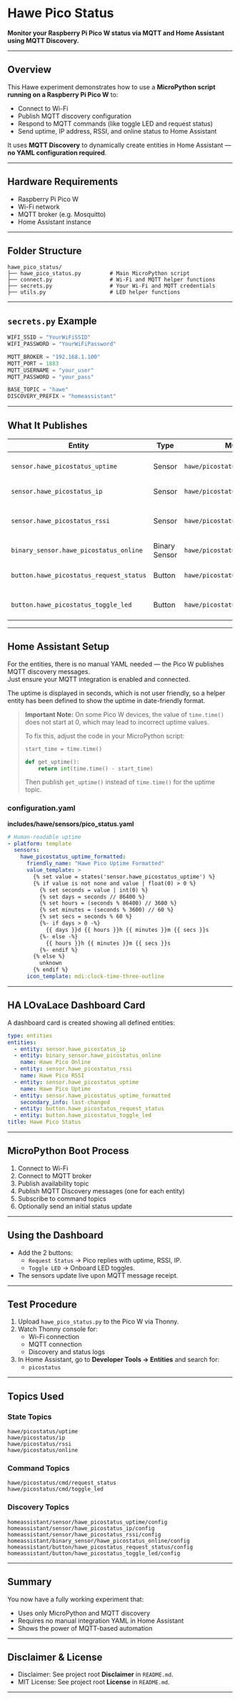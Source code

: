 # Hawe Pico Status

**Monitor your Raspberry Pi Pico W status via MQTT and Home Assistant using MQTT Discovery.**

---

## Overview

This Hawe experiment demonstrates how to use a **MicroPython script running on a Raspberry Pi Pico W** to:

- Connect to Wi-Fi
- Publish MQTT discovery configuration
- Respond to MQTT commands (like toggle LED and request status)
- Send uptime, IP address, RSSI, and online status to Home Assistant

It uses **MQTT Discovery** to dynamically create entities in Home Assistant — **no YAML configuration required**.

---

## Hardware Requirements

- Raspberry Pi Pico W
- Wi-Fi network
- MQTT broker (e.g. Mosquitto)
- Home Assistant instance

---

## Folder Structure

```
hawe_pico_status/
├── hawe_pico_status.py         # Main MicroPython script
├── connect.py                  # Wi-Fi and MQTT helper functions
├── secrets.py                  # Your Wi-Fi and MQTT credentials
├── utils.py                    # LED helper functions
```

---

## `secrets.py` Example

```python
WIFI_SSID = "YourWiFiSSID"
WIFI_PASSWORD = "YourWiFiPassword"

MQTT_BROKER = "192.168.1.100"
MQTT_PORT = 1883
MQTT_USERNAME = "your_user"
MQTT_PASSWORD = "your_pass"

BASE_TOPIC = "hawe"
DISCOVERY_PREFIX = "homeassistant"
```

---

## What It Publishes

| Entity                                  | Type          | MQTT Topic                           | Purpose                     |
| --------------------------------------- | ------------- | ------------------------------------ | --------------------------- |
| `sensor.hawe_picostatus_uptime`         | Sensor        | `hawe/picostatus/uptime`             | Time since boot             |
| `sensor.hawe_picostatus_ip`             | Sensor        | `hawe/picostatus/ip`                 | IP address                  |
| `sensor.hawe_picostatus_rssi`           | Sensor        | `hawe/picostatus/rssi`               | Wi-Fi signal strength (dBm) |
| `binary_sensor.hawe_picostatus_online`  | Binary Sensor | `hawe/picostatus/online`             | Online status               |
| `button.hawe_picostatus_request_status` | Button        | `hawe/picostatus/cmd/request_status` | Request status update       |
| `button.hawe_picostatus_toggle_led`     | Button        | `hawe/picostatus/cmd/toggle_led`     | Toggle onboard LED          |

---

## Home Assistant Setup

For the entities, there is no manual YAML needed — the Pico W publishes MQTT discovery messages.\
Just ensure your MQTT integration is enabled and connected.

The uptime is displayed in seconds, which is not user friendly, so a helper entity has been defined to show the uptime in date-friendly format.

> **Important Note:**
> On some Pico W devices, the value of `time.time()` does not start at 0, which may lead to incorrect uptime values.
>
> To fix this, adjust the code in your MicroPython script:
>
> ```python
> start_time = time.time()
>
> def get_uptime():
>     return int(time.time() - start_time)
> ```
>
> Then publish `get_uptime()` instead of `time.time()` for the uptime topic.

### configuration.yaml

**includes/hawe/sensors/pico_status.yaml**

```yaml
# Human-readable uptime
- platform: template
  sensors:
    hawe_picostatus_uptime_formatted:
      friendly_name: "Hawe Pico Uptime Formatted"
      value_template: >
        {% set value = states('sensor.hawe_picostatus_uptime') %}
        {% if value is not none and value | float(0) > 0 %}
          {% set seconds = value | int(0) %}
          {% set days = seconds // 86400 %}
          {% set hours = (seconds % 86400) // 3600 %}
          {% set minutes = (seconds % 3600) // 60 %}
          {% set secs = seconds % 60 %}
          {%- if days > 0 -%}
            {{ days }}d {{ hours }}h {{ minutes }}m {{ secs }}s
          {%- else -%}
            {{ hours }}h {{ minutes }}m {{ secs }}s
          {%- endif %}
        {% else %}
          unknown
        {% endif %}
      icon_template: mdi:clock-time-three-outline
```

---

## HA LOvaLace Dashboard Card

A dashboard card is created showing all defined entities:

```yaml
type: entities
entities:
  - entity: sensor.hawe_picostatus_ip
  - entity: binary_sensor.hawe_picostatus_online
    name: Hawe Pico Online
  - entity: sensor.hawe_picostatus_rssi
    name: Hawe Pico RSSI
  - entity: sensor.hawe_picostatus_uptime
    name: Hawe Pico Uptime
  - entity: sensor.hawe_picostatus_uptime_formatted
    secondary_info: last-changed
  - entity: button.hawe_picostatus_request_status
  - entity: button.hawe_picostatus_toggle_led
title: Hawe Pico Status
```

---

## MicroPython Boot Process

1. Connect to Wi-Fi
2. Connect to MQTT broker
3. Publish availability topic
4. Publish MQTT Discovery messages (one for each entity)
5. Subscribe to command topics
6. Optionally send an initial status update

---

## Using the Dashboard

- Add the 2 buttons:
  - `Request Status` → Pico replies with uptime, RSSI, IP.
  - `Toggle LED` → Onboard LED toggles.
- The sensors update live upon MQTT message receipt.

---

## Test Procedure

1. Upload `hawe_pico_status.py` to the Pico W via Thonny.
2. Watch Thonny console for:
   - Wi-Fi connection
   - MQTT connection
   - Discovery and status logs
3. In Home Assistant, go to **Developer Tools → Entities** and search for:
   - `picostatus`

---

## Topics Used

### State Topics

```
hawe/picostatus/uptime
hawe/picostatus/ip
hawe/picostatus/rssi
hawe/picostatus/online
```

### Command Topics

```
hawe/picostatus/cmd/request_status
hawe/picostatus/cmd/toggle_led
```

### Discovery Topics

```
homeassistant/sensor/hawe_picostatus_uptime/config
homeassistant/sensor/hawe_picostatus_ip/config
homeassistant/sensor/hawe_picostatus_rssi/config
homeassistant/binary_sensor/hawe_picostatus_online/config
homeassistant/button/hawe_picostatus_request_status/config
homeassistant/button/hawe_picostatus_toggle_led/config
```

---

## Summary

You now have a fully working experiment that:

- Uses only MicroPython and MQTT discovery
- Requires no manual integration YAML in Home Assistant
- Shows the power of MQTT-based automation

---

## Disclaimer & License

- Disclaimer: See project root **Disclaimer** in `README.md`.
- MIT License: See project root **License** in `README.md`.

---
